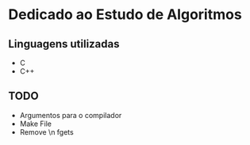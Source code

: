 # Dedicado ao Estudo de Algoritmos


## Linguagens utilizadas

- C
- C++

## TODO

- Argumentos para o compilador
- Make File
- Remove \n fgets
